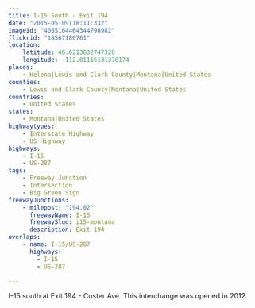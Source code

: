 ```yaml
---
title: I-15 South - Exit 194
date: "2015-05-09T18:11:33Z"
imageid: "4065164464344798982"
flickrid: "18567180761"
location:
    latitude: 46.6213832747328
    longitude: -112.01115131378174
places:
    - Helena|Lewis and Clark County|Montana|United States
counties:
    - Lewis and Clark County|Montana|United States
countries:
    - United States
states:
    - Montana|United States
highwaytypes:
    - Interstate Highway
    - US Highway
highways:
    - I-15
    - US-287
tags:
    - Freeway Junction
    - Intersection
    - Big Green Sign
freewayJunctions:
    - milepost: "194.02"
      freewayName: I-15
      freewaySlug: i15-montana
      description: Exit 194
overlaps:
    - name: I-15/US-287
      highways:
        - I-15
        - US-287

---
```

I-15 south at Exit 194 - Custer Ave.  This interchange was opened in 2012.
